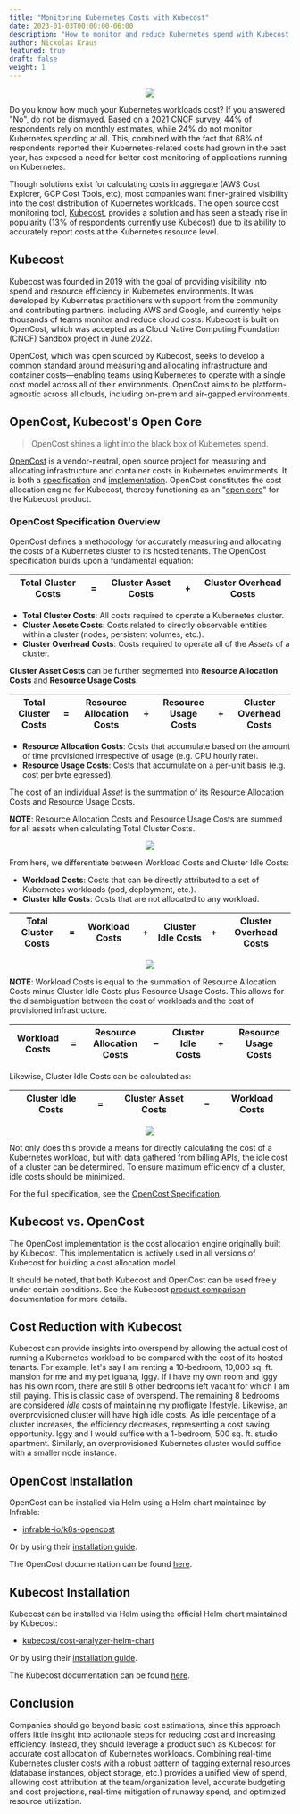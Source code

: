 ```yaml
---
title: "Monitoring Kubernetes Costs with Kubecost"
date: 2023-01-03T00:00:00-06:00
description: "How to monitor and reduce Kubernetes spend with Kubecost."
author: Nickolas Kraus
featured: true
draft: false
weight: 1
---
```


<p align="center">
  <img src="../img/monitoring-kubernetes-costs-with-kubecost/cover.png"/>
</p>

Do you know how much your Kubernetes workloads cost? If you answered "No", do not be dismayed. Based on a [2021 CNCF survey](https://www.cncf.io/wp-content/uploads/2021/06/FINOPS_Kubernetes_Report.pdf), 44% of respondents rely on monthly estimates, while 24% do not monitor Kubernetes spending at all. This, combined with the fact that 68% of respondents reported their Kubernetes-related costs had grown in the past year, has exposed a need for better cost monitoring of applications running on Kubernetes.

Though solutions exist for calculating costs in aggregate (AWS Cost Explorer, GCP Cost Tools, etc), most companies want finer-grained visibility into the cost distribution of Kubernetes workloads. The open source cost monitoring tool, [Kubecost](https://www.kubecost.com), provides a solution and has seen a steady rise in popularity (13% of respondents currently use Kubecost) due to its ability to accurately report costs at the Kubernetes resource level.

## Kubecost

Kubecost was founded in 2019 with the goal of providing visibility into spend and resource efficiency in Kubernetes environments. It was developed by Kubernetes practitioners with support from the community and contributing partners, including AWS and Google, and currently helps thousands of teams monitor and reduce cloud costs. Kubecost is built on OpenCost, which was accepted as a Cloud Native Computing Foundation (CNCF) Sandbox project in June 2022.

OpenCost, which was open sourced by Kubecost, seeks to develop a common standard around measuring and allocating infrastructure and container costs—enabling teams using Kubernetes to operate with a single cost model across all of their environments. OpenCost aims to be platform-agnostic across all clouds, including on-prem and air-gapped environments.

## OpenCost, Kubecost's Open Core

>OpenCost shines a light into the black box of Kubernetes spend.

[OpenCost](https://www.opencost.io) is a vendor-neutral, open source project for measuring and allocating infrastructure and container costs in Kubernetes environments. It is both a [specification](https://github.com/opencost/opencost/blob/develop/spec/opencost-specv01.md) and [implementation](https://github.com/opencost/opencost). OpenCost constitutes the cost allocation engine for Kubecost, thereby functioning as an "[open core](https://en.wikipedia.org/wiki/Open-core_model)" for the Kubecost product.

### OpenCost Specification Overview

OpenCost defines a methodology for accurately measuring and allocating the costs of a Kubernetes cluster to its hosted tenants. The OpenCost specification builds upon a fundamental equation:

| Total Cluster Costs |  =  | Cluster Asset Costs |  +  | Cluster Overhead Costs |
| :-----------------: | :-: | :-----------------: | :-: | :--------------------: |

* **Total Cluster Costs**: All costs required to operate a Kubernetes cluster.
* **Cluster Assets Costs**: Costs related to directly observable entities within a cluster (nodes, persistent volumes, etc.).
* **Cluster Overhead Costs**: Costs required to operate all of the *Assets* of a cluster.

**Cluster Asset Costs** can be further segmented into **Resource Allocation Costs** and **Resource Usage Costs**.

| Total Cluster Costs |  =  | Resource Allocation Costs |  +  | Resource Usage Costs |  +  | Cluster Overhead Costs |
| :-----------------: | :-: | :-----------------------: | :-: | :------------------: | :-: | :--------------------: |

* **Resource Allocation Costs**: Costs that accumulate based on the amount of time provisioned irrespective of usage (e.g. CPU hourly rate).
* **Resource Usage Costs**: Costs that accumulate on a per-unit basis (e.g. cost per byte egressed).

The cost of an individual *Asset* is the summation of its Resource Allocation Costs and Resource Usage Costs.

**NOTE**: Resource Allocation Costs and Resource Usage Costs are summed for all assets when calculating Total Cluster Costs.

<p align="center">
  <img src="../img/monitoring-kubernetes-costs-with-kubecost/img-0.png"/>
</p>

From here, we differentiate between Workload Costs and Cluster Idle Costs:

* **Workload Costs**: Costs that can be directly attributed to a set of Kubernetes workloads (pod, deployment, etc.).
* **Cluster Idle Costs**: Costs that are not allocated to any workload.

| Total Cluster Costs |  =  | Workload Costs |  +  | Cluster Idle Costs |  +  | Cluster Overhead Costs |
| :-----------------: | :-: | :------------: | :-: | :----------------: | :-: | :--------------------: |

<p align="center">
  <img src="../img/monitoring-kubernetes-costs-with-kubecost/img-1.png"/>
</p>

**NOTE**: Workload Costs is equal to the summation of Resource Allocation Costs minus Cluster Idle Costs plus Resource Usage Costs. This allows for the disambiguation between the cost of workloads and the cost of provisioned infrastructure.

| Workload Costs |  =  | Resource Allocation Costs |  –  | Cluster Idle Costs |  +  | Resource Usage Costs |
| :------------: | :-: | :-----------------------: | :-: | :----------------: | :-: | :------------------: |

Likewise, Cluster Idle Costs can be calculated as:

| Cluster Idle Costs |  =  | Cluster Asset Costs |  –  | Workload Costs |
| :----------------: | :-: | :-----------------: | :-: | :------------: |

<p align="center">
  <img src="../img/monitoring-kubernetes-costs-with-kubecost/img-2.png"/>
</p>

Not only does this provide a means for directly calculating the cost of a Kubernetes workload, but with data gathered from billing APIs, the idle cost of a cluster can be determined. To ensure maximum efficiency of a cluster, idle costs should be minimized.

For the full specification, see the [OpenCost Specification](https://github.com/opencost/opencost/blob/develop/spec/opencost-specv01.md).

## Kubecost vs. OpenCost

The OpenCost implementation is the cost allocation engine originally built by Kubecost. This implementation is actively used in all versions of Kubecost for building a cost allocation model.

It should be noted, that both Kubecost and OpenCost can be used freely under certain conditions. See the Kubecost [product comparison](https://docs.kubecost.com/general/opencost-product-comparison) documentation for more details.

## Cost Reduction with Kubecost

Kubecost can provide insights into overspend by allowing the actual cost of running a Kubernetes workload to be compared with the cost of its hosted tenants. For example, let's say I am renting a 10-bedroom, 10,000 sq. ft. mansion for me and my pet iguana, Iggy. If I have my own room and Iggy has his own room, there are still 8 other bedrooms left vacant for which I am still paying. This is classic case of overspend. The remaining 8 bedrooms are considered *idle* costs of maintaining my profligate lifestyle. Likewise, an overprovisioned cluster will have high idle costs. As idle percentage of a cluster increases, the efficiency decreases, representing a cost saving opportunity. Iggy and I would suffice with a 1-bedroom, 500 sq. ft. studio apartment. Similarly, an overprovisioned Kubernetes cluster would suffice with a smaller node instance.

## OpenCost Installation

OpenCost can be installed via Helm using a Helm chart maintained by Infrable:
* [infrable-io/k8s-opencost](https://github.com/infrable-io/k8s-opencost)

Or by using their [installation guide](https://www.opencost.io/docs/install).

The OpenCost documentation can be found [here](https://www.opencost.io/docs).

## Kubecost Installation

Kubecost can be installed via Helm using the official Helm chart maintained by Kubecost:
* [kubecost/cost-analyzer-helm-chart](https://github.com/kubecost/cost-analyzer-helm-chart)

Or by using their [installation guide](https://docs.kubecost.com/install-and-configure/install).

The Kubecost documentation can be found [here](https://docs.kubecost.com).

## Conclusion

Companies should go beyond basic cost estimations, since this approach offers little insight into actionable steps for reducing cost and increasing efficiency. Instead, they should leverage a product such as Kubecost for accurate cost allocation of Kubernetes workloads. Combining real-time Kubernetes cluster costs with a robust pattern of tagging external resources (database instances, object storage, etc.) provides a unified view of spend, allowing cost attribution at the team/organization level, accurate budgeting and cost projections, real-time mitigation of runaway spend, and optimized resource utilization.
